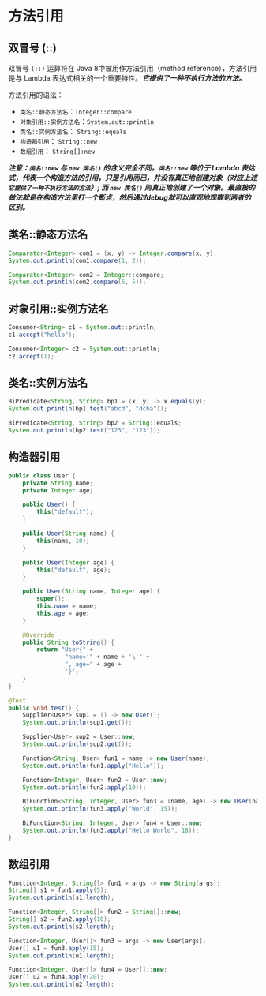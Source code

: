 # 方法引用

## 双冒号 (::)

双冒号 ```(::)``` 运算符在 Java 8中被用作方法引用（method reference），方法引用是与 Lambda 表达式相关的一个重要特性。***它提供了一种不执行方法的方法。***

方法引用的语法：

- ```类名::静态方法名```：```Integer::compare```
- ```对象引用::实例方法名```：```System.out::println```
- ```类名::实例方法名```： ```String::equals```
- ```构造器引用```： ```String::new```
- ```数组引用```： ```String[]:new```

***注意：```类名::new``` 与 ```new 类名()``` 的含义完全不同。```类名::new``` 等价于 Lambda 表达式，代表一个构造方法的引用，只是引用而已，并没有真正地创建对象（对应上述 ```它提供了一种不执行方法的方法```）; 而 ```new 类名()``` 则真正地创建了一个对象。最直接的做法就是在构造方法里打一个断点，然后通过debug就可以直观地观察到两者的区别。***

## 类名::静态方法名

```java
Comparator<Integer> com1 = (x, y) -> Integer.compare(x, y);
System.out.println(com1.compare(1, 2));

Comparator<Integer> com2 = Integer::compare;
System.out.println(com2.compare(6, 5));
```

## 对象引用::实例方法名

```java
Consumer<String> c1 = System.out::println;
c1.accept("hello");

Consumer<Integer> c2 = System.out::println;
c2.accept(1);
```

## 类名::实例方法名

```java
BiPredicate<String, String> bp1 = (x, y) -> x.equals(y);
System.out.println(bp1.test("abcd", "dcba"));

BiPredicate<String, String> bp2 = String::equals;
System.out.println(bp2.test("123", "123"));
```

## 构造器引用

```java
public class User {
    private String name;
    private Integer age;

    public User() {
        this("default");
    }

    public User(String name) {
        this(name, 10);
    }

    public User(Integer age) {
        this("default", age);
    }

    public User(String name, Integer age) {
        super();
        this.name = name;
        this.age = age;
    }

    @Override
    public String toString() {
        return "User{" +
                "name='" + name + '\'' +
                ", age=" + age +
                '}';
    }
}

@Test
public void test() {
    Supplier<User> sup1 = () -> new User();
    System.out.println(sup1.get());

    Supplier<User> sup2 = User::new;
    System.out.println(sup2.get());

    Function<String, User> fun1 = name -> new User(name);
    System.out.println(fun1.apply("Hello"));

    Function<Integer, User> fun2 = User::new;
    System.out.println(fun2.apply(10));

    BiFunction<String, Integer, User> fun3 = (name, age) -> new User(name, age);
    System.out.println(fun3.apply("World", 15));

    BiFunction<String, Integer, User> fun4 = User::new;
    System.out.println(fun3.apply("Hello World", 18));
}
```

## 数组引用

```java
Function<Integer, String[]> fun1 = args -> new String[args];
String[] s1 = fun1.apply(5);
System.out.println(s1.length);

Function<Integer, String[]> fun2 = String[]::new;
String[] s2 = fun2.apply(10);
System.out.println(s2.length);

Function<Integer, User[]> fun3 = args -> new User[args];
User[] u1 = fun3.apply(15);
System.out.println(u1.length);

Function<Integer, User[]> fun4 = User[]::new;
User[] u2 = fun4.apply(20);
System.out.println(u2.length);
```
